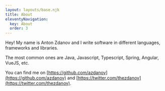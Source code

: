 ```yaml
---
layout: layouts/base.njk
title: About
eleventyNavigation:
  key: About
  order: 3
---
```


Hey! My name is Anton Zdanov and I write software in different languages, frameworks and libraries.

The most common ones are Java, Javascript, Typescript, Spring, Angular, VueJS, etc.

You can find me on [https://github.com/azdanov](https://github.com/azdanov) and [https://twitter.com/thezdanov](https://twitter.com/thezdanov).
